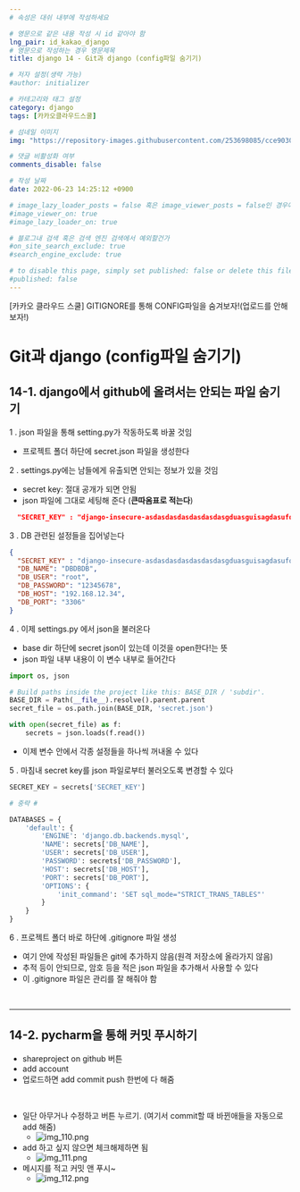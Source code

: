 ```yaml
---
# 속성은 대쉬 내부에 작성하세요

# 영문으로 같은 내용 작성 시 id 같아야 함
lng_pair: id_kakao_django
# 영문으로 작성하는 경우 영문제목
title: django 14 - Git과 django (config파일 숨기기)

# 저자 설정(생략 가능)
#author: initializer

# 카테고리와 태그 설정
category: django
tags: [카카오클라우드스쿨]

# 섬네일 이미지
img: "https://repository-images.githubusercontent.com/253698085/cce90300-78c3-11ea-8b94-604fad2c516d"

# 댓글 비활성화 여부
comments_disable: false

# 작성 날짜
date: 2022-06-23 14:25:12 +0900

# image_lazy_loader_posts = false 혹은 image_viewer_posts = false인 경우에만 사용하세요
#image_viewer_on: true
#image_lazy_loader_on: true

# 블로그내 검색 혹은 검색 엔진 검색에서 예외할건가
#on_site_search_exclude: true
#search_engine_exclude: true

# to disable this page, simply set published: false or delete this file
#published: false
---
```


<!-- outline-start -->

[카카오 클라우드 스쿨] GITIGNORE를 통해 CONFIG파일을 숨겨보자!(업로드를 안해보자!)

<!-- outline-end -->


#  Git과 django (config파일 숨기기)
## 14-1. django에서 github에 올려서는 안되는 파일 숨기기 <br>

1 . json 파일을 통해 setting.py가 작동하도록 바꿀 것임
   * 프로젝트 폴더 하단에 secret.json 파일을 생성한다

2 . settings.py에는 남들에게 유출되면 안되는 정보가 있을 것임
   * secret key: 절대 공개가 되면 안됨
   * json 파일에 그대로 세팅해 준다 (**큰따옴표로 적는다**)

```json
  "SECRET_KEY" : "django-insecure-asdasdasdasdasdasdasgduasguisagdasufqjn_"
```

3 . DB 관련된 설정들을 집어넣는다
```json
{
  "SECRET_KEY" : "django-insecure-asdasdasdasdasdasdasgduasguisagdasufqjn_",
  "DB_NAME": "DBDBDB",
  "DB_USER": "root",
  "DB_PASSWORD": "12345678",
  "DB_HOST": "192.168.12.34",
  "DB_PORT": "3306"
}
```

4 . 이제 settings.py 에서 json을 불러온다
* base dir 하단에 secret json이 있는데 이것을 open한다!는 뜻
* json 파일 내부 내용이 이 변수 내부로 들어간다

```python
import os, json

# Build paths inside the project like this: BASE_DIR / 'subdir'.
BASE_DIR = Path(__file__).resolve().parent.parent
secret_file = os.path.join(BASE_DIR, 'secret.json')

with open(secret_file) as f:
    secrets = json.loads(f.read())
```

* 이제 변수 안에서 각종 설정들을 하나씩 꺼내올 수 있다


5 . 마침내 secret key를 json 파일로부터 불러오도록 변경할 수 있다
```python
SECRET_KEY = secrets['SECRET_KEY']

# 중략 #

DATABASES = {
    'default': {
        'ENGINE': 'django.db.backends.mysql',
        'NAME': secrets['DB_NAME'],
        'USER': secrets['DB_USER'],
        'PASSWORD': secrets['DB_PASSWORD'],
        'HOST': secrets['DB_HOST'],
        'PORT': secrets['DB_PORT'],
        'OPTIONS': {
            'init_command': 'SET sql_mode="STRICT_TRANS_TABLES"'
        }
    }
}
```

6 . 프로젝트 폴더 바로 하단에 .gitignore 파일 생성
* 여기 안에 작성된 파일들은 git에 추가하지 않음(원격 저장소에 올라가지 않음)
* 추적 등이 안되므로, 암호 등을 적은 json 파일을 추가해서 사용할 수 있다
* 이 .gitignore 파일은 관리를 잘 해줘야 함


<br>
<hr>


## 14-2. pycharm을 통해 커밋 푸시하기 <br>
* shareproject on github 버튼
* add account
* 업로드하면 add commit push 한번에 다 해줌

<br>

* 일단 아무거나 수정하고 버튼 누르기. (여기서 commit할 때 바뀐애들을 자동으로 add 해줌)
  * ![img_110.png](img_110.png)
* add 하고 싶지 않으면 체크해제하면 됨
  * ![img_111.png](img_111.png)
* 메시지를 적고 커밋 앤 푸시~
  * ![img_112.png](img_112.png)


